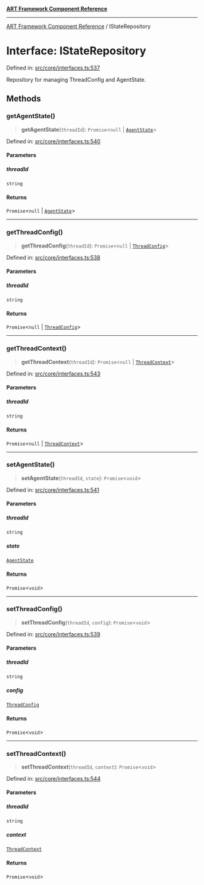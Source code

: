[**ART Framework Component Reference**](../README.md)

***

[ART Framework Component Reference](../README.md) / IStateRepository

# Interface: IStateRepository

Defined in: [src/core/interfaces.ts:537](https://github.com/hashangit/ART/blob/e4c184bd9ffa5ef078ee6a88704f24584b173411/src/core/interfaces.ts#L537)

Repository for managing ThreadConfig and AgentState.

## Methods

### getAgentState()

> **getAgentState**(`threadId`): `Promise`\<`null` \| [`AgentState`](AgentState.md)\>

Defined in: [src/core/interfaces.ts:540](https://github.com/hashangit/ART/blob/e4c184bd9ffa5ef078ee6a88704f24584b173411/src/core/interfaces.ts#L540)

#### Parameters

##### threadId

`string`

#### Returns

`Promise`\<`null` \| [`AgentState`](AgentState.md)\>

***

### getThreadConfig()

> **getThreadConfig**(`threadId`): `Promise`\<`null` \| [`ThreadConfig`](ThreadConfig.md)\>

Defined in: [src/core/interfaces.ts:538](https://github.com/hashangit/ART/blob/e4c184bd9ffa5ef078ee6a88704f24584b173411/src/core/interfaces.ts#L538)

#### Parameters

##### threadId

`string`

#### Returns

`Promise`\<`null` \| [`ThreadConfig`](ThreadConfig.md)\>

***

### getThreadContext()

> **getThreadContext**(`threadId`): `Promise`\<`null` \| [`ThreadContext`](ThreadContext.md)\>

Defined in: [src/core/interfaces.ts:543](https://github.com/hashangit/ART/blob/e4c184bd9ffa5ef078ee6a88704f24584b173411/src/core/interfaces.ts#L543)

#### Parameters

##### threadId

`string`

#### Returns

`Promise`\<`null` \| [`ThreadContext`](ThreadContext.md)\>

***

### setAgentState()

> **setAgentState**(`threadId`, `state`): `Promise`\<`void`\>

Defined in: [src/core/interfaces.ts:541](https://github.com/hashangit/ART/blob/e4c184bd9ffa5ef078ee6a88704f24584b173411/src/core/interfaces.ts#L541)

#### Parameters

##### threadId

`string`

##### state

[`AgentState`](AgentState.md)

#### Returns

`Promise`\<`void`\>

***

### setThreadConfig()

> **setThreadConfig**(`threadId`, `config`): `Promise`\<`void`\>

Defined in: [src/core/interfaces.ts:539](https://github.com/hashangit/ART/blob/e4c184bd9ffa5ef078ee6a88704f24584b173411/src/core/interfaces.ts#L539)

#### Parameters

##### threadId

`string`

##### config

[`ThreadConfig`](ThreadConfig.md)

#### Returns

`Promise`\<`void`\>

***

### setThreadContext()

> **setThreadContext**(`threadId`, `context`): `Promise`\<`void`\>

Defined in: [src/core/interfaces.ts:544](https://github.com/hashangit/ART/blob/e4c184bd9ffa5ef078ee6a88704f24584b173411/src/core/interfaces.ts#L544)

#### Parameters

##### threadId

`string`

##### context

[`ThreadContext`](ThreadContext.md)

#### Returns

`Promise`\<`void`\>
